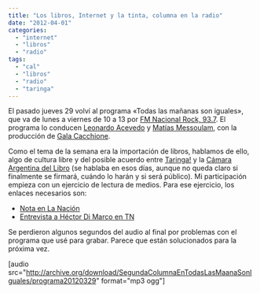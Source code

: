 ```yaml
---
title: "Los libros, Internet y la tinta, columna en la radio"
date: "2012-04-01"
categories: 
  - "internet"
  - "libros"
  - "radio"
tags: 
  - "cal"
  - "libros"
  - "radio"
  - "taringa"
---
```


El pasado jueves 29 volví al programa «Todas las mañanas son iguales», que va de lunes a viernes de 10 a 13 por [FM Nacional Rock, 93.7](http://radionacional.com.ar/ "Radio Nacional, la casa de Nacional Rock 93.7"). El programa lo conducen [Leonardo Acevedo](https://twitter.com/#!/LeoSegba "Twitter de Leonardo Acevedo") y [Matías Messoulam](http://www.facebook.com/profile.php?id=766607579 "Página en Facebook de Matías"), con la producción de [Gala Cacchione](https://twitter.com/#!/GalarinaC "Tiwtter de Gala").

Como el tema de la semana era la importación de libros, hablamos de ello, algo de cultura libre y del posible acuerdo entre [Taringa!](http://www.taringa.net/ "Sitio Web Taringa!") y la [Cámara Argentina del Libro](http://www.editores.org.ar/ "Cámara Argentina del Libro") (se hablaba en esos días, aunque no queda claro si finalmente se firmará, cuándo lo harán y si será público). Mi participación empieza con un ejercicio de lectura de medios. Para ese ejercicio, los enlaces necesarios son:

- [Nota en La Nación](http://www.lanacion.com.ar/1460603-todos-los-libros-importados-estan-parados "Nota en La Nación")
- [Entrevista a Héctor Di Marco en TN](http://tn.com.ar/sociedad/00087419/di-marco-no-es-una-resolucion-para-los-libros-sino-para-todo-el-material-impreso "Entrevista a Héctor Di Marco en TN")

Se perdieron algunos segundos del audio al final por problemas con el programa que usé para grabar. Parece que están solucionados para la próxima vez.

\[audio src="http://archive.org/download/SegundaColumnaEnTodasLasMaanaSonIguales/programa20120329" format="mp3 ogg"\]
